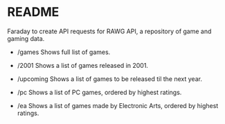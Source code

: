 # README

Faraday to create API requests for RAWG API, a repository of game and gaming data.

- /games
  Shows full list of games.

- /2001
  Shows a list of games released in 2001.

- /upcoming
  Shows a list of games to be released til the next year.

- /pc
  Shows a list of PC games, ordered by highest ratings.

- /ea
  Shows a list of games made by Electronic Arts, ordered by highest ratings.
